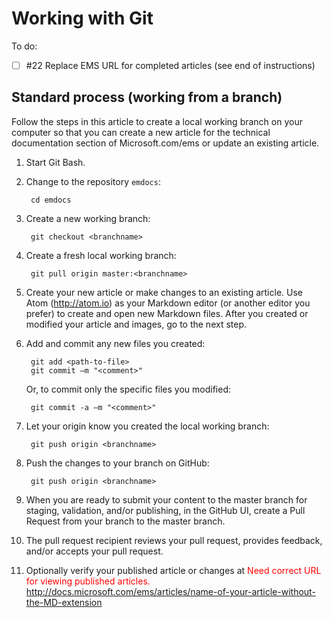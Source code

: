 <properties pageTitle="Git commands for creating a new article or updating an existing article" description="Steps for working with the Azure technical content GitHub repositories." metaKeywords="" services="" solutions="" documentationCenter="" authors="v-jocgar" videoId="" scriptId="" manager="robmazz" />

<tags ms.service="contributor-guide" ms.devlang="" ms.topic="article" ms.tgt_pltfrm="" ms.workload="" ms.date="02/24/2016" ms.author="v-jocgar" />

# Working with Git

To do:
- [ ] #22 Replace EMS URL for completed articles (see end of instructions)

## Standard process (working from a branch)
Follow the steps in this article to create a local working branch on your computer so that you can create a new article for the technical documentation section of Microsoft.com/ems or update an existing article.

1. Start Git Bash. 

2. Change to the repository `emdocs`:

        cd emdocs
		
3. Create a new working branch:

        git checkout <branchname>

4. Create a fresh local working branch:

        git pull origin master:<branchname>

5. Create your new article or make changes to an existing article. Use Atom (http://atom.io) as your Markdown editor (or another editor you prefer) to create and open new Markdown files. After you created or modified your article and images, go to the next step.

6. Add and commit any new files you created:

        git add <path-to-file>
        git commit –m "<comment>"
        
   Or, to commit only the specific files you modified:

        git commit -a –m "<comment>"

7. Let your origin know you created the local working branch:

        git push origin <branchname>

8. Push the changes to your branch on GitHub:

        git push origin <branchname>

9. When you are ready to submit your content to the master branch for staging, validation, and/or publishing, in the GitHub UI, create a Pull Request from your branch to the master branch.

10. The pull request recipient reviews your pull request, provides feedback, and/or accepts your pull request. 

11. Optionally verify your published article or changes at
<span style="color:red;">Need correct URL for viewing published articles.</span>
 http://docs.microsoft.com/ems/articles/name-of-your-article-without-the-MD-extension
